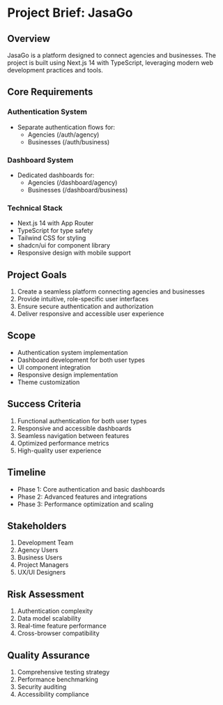 # Project Brief: JasaGo

## Overview
JasaGo is a platform designed to connect agencies and businesses. The project is built using Next.js 14 with TypeScript, leveraging modern web development practices and tools.

## Core Requirements

### Authentication System
- Separate authentication flows for:
  - Agencies (/auth/agency)
  - Businesses (/auth/business)

### Dashboard System
- Dedicated dashboards for:
  - Agencies (/dashboard/agency)
  - Businesses (/dashboard/business)

### Technical Stack
- Next.js 14 with App Router
- TypeScript for type safety
- Tailwind CSS for styling
- shadcn/ui for component library
- Responsive design with mobile support

## Project Goals
1. Create a seamless platform connecting agencies and businesses
2. Provide intuitive, role-specific user interfaces
3. Ensure secure authentication and authorization
4. Deliver responsive and accessible user experience

## Scope
- Authentication system implementation
- Dashboard development for both user types
- UI component integration
- Responsive design implementation
- Theme customization

## Success Criteria
1. Functional authentication for both user types
2. Responsive and accessible dashboards
3. Seamless navigation between features
4. Optimized performance metrics
5. High-quality user experience

## Timeline
- Phase 1: Core authentication and basic dashboards
- Phase 2: Advanced features and integrations
- Phase 3: Performance optimization and scaling

## Stakeholders
1. Development Team
2. Agency Users
3. Business Users
4. Project Managers
5. UX/UI Designers

## Risk Assessment
1. Authentication complexity
2. Data model scalability
3. Real-time feature performance
4. Cross-browser compatibility

## Quality Assurance
1. Comprehensive testing strategy
2. Performance benchmarking
3. Security auditing
4. Accessibility compliance
